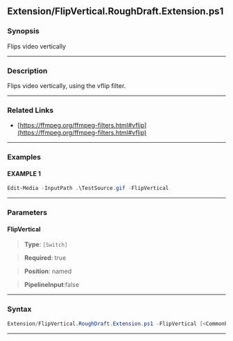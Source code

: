 
Extension/FlipVertical.RoughDraft.Extension.ps1
-----------------------------------------------
### Synopsis
Flips video vertically

---
### Description

Flips video vertically, using the vflip filter.

---
### Related Links
* [https://ffmpeg.org/ffmpeg-filters.html#vflip](https://ffmpeg.org/ffmpeg-filters.html#vflip)



---
### Examples
#### EXAMPLE 1
```PowerShell
Edit-Media -InputPath .\TestSource.gif -FlipVertical
```

---
### Parameters
#### **FlipVertical**

> **Type**: ```[Switch]```

> **Required**: true

> **Position**: named

> **PipelineInput**:false



---
### Syntax
```PowerShell
Extension/FlipVertical.RoughDraft.Extension.ps1 -FlipVertical [<CommonParameters>]
```
---




